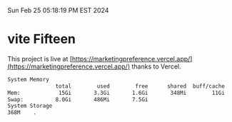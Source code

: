 Sun Feb 25 05:18:19 PM EST 2024

# vite Fifteen


This project is live at [https://marketingpreference.vercel.app/](https://marketingpreference.vercel.app/) thanks to Vercel.

```bash
System Memory
               total        used        free      shared  buff/cache   available
Mem:            15Gi       3.3Gi       1.6Gi       348Mi        11Gi        12Gi
Swap:          8.0Gi       486Mi       7.5Gi
System Storage
368M	.
```
```bash
